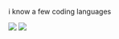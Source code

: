 i know a few coding languages

![](https://komarev.com/ghpvc/?username=benzonati&color=80000d&label=👁️+ )
![](https://hit.yhype.me/github/profile?account_id=193747205)
